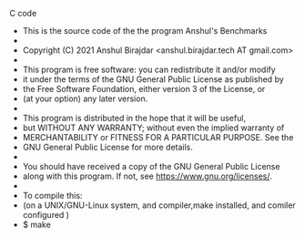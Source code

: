 C code

 *  This is the source code of the the program Anshul's Benchmarks
 *
 *  Copyright (C) 2021 Anshul Birajdar <anshul.birajdar.tech AT gmail.com>
 *
 *  This program is free software: you can redistribute it and/or modify
 *  it under the terms of the GNU General Public License as published by
 *  the Free Software Foundation, either version 3 of the License, or
 *  (at your option) any later version.
 *
 *  This program is distributed in the hope that it will be useful,
 *  but WITHOUT ANY WARRANTY; without even the implied warranty of
 *  MERCHANTABILITY or FITNESS FOR A PARTICULAR PURPOSE.  See the
 *  GNU General Public License for more details.
 *
 *  You should have received a copy of the GNU General Public License
 *  along with this program.  If not, see <https://www.gnu.org/licenses/>.
 *  
 *  To compile this:
 *  (on a UNIX/GNU-Linux system, and compiler,make installed, and comiler configured )
 *  $  make


